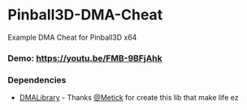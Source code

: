 # Pinball3D-DMA-Cheat
Example DMA Cheat for Pinball3D x64 

### Demo: https://youtu.be/FMB-9BFjAhk

### Dependencies
- [DMALibrary](https://github.com/Metick/DMALibrary.git) - Thanks [@Metick](https://github.com/Metick) for create this lib that make life ez
